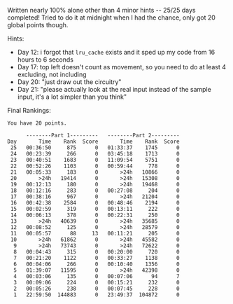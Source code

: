 Written nearly 100% alone other than 4 minor hints -- 25/25 days completed! Tried to do it at midnight when I had the chance, only got 20 global points though.

Hints:
- Day 12: i forgot that `lru_cache` exists and it sped up my code from 16 hours to 6 seconds
- Day 17: top left doesn't count as movement, so you need to do at least 4 excluding, not including
- Day 20: "just draw out the circuitry"
- Day 21: "please actually look at the real input instead of the sample input, it's a lot simpler than you think"

Final Rankings:
```
You have 20 points.

      --------Part 1---------   --------Part 2---------
Day       Time    Rank  Score       Time    Rank  Score
 25   00:36:50     875      0   01:33:37    1745      0
 24   00:23:39     266      0   03:45:18    1713      0
 23   00:40:51    1683      0   11:09:54    5751      0
 22   00:52:26    1103      0   00:59:44     778      0
 21   00:05:33     183      0       >24h   10866      0
 20       >24h   19414      0       >24h   15308      0
 19   00:12:13     180      0       >24h   19468      0
 18   00:12:16     283      0   00:27:08     204      0
 17   00:38:16     967      0       >24h   21204      0
 16   00:42:38    2584      0   00:48:46    2194      0
 15   00:02:59     319      0   00:13:11     222      0
 14   00:06:13     378      0   00:22:31     250      0
 13       >24h   40639      0       >24h   35685      0
 12   00:08:52     125      0       >24h   28579      0
 11   00:05:57      88     13   00:11:21     205      0
 10       >24h   61862      0       >24h   45582      0
  9       >24h   73743      0       >24h   72622      0
  8   00:04:43     315      0   00:20:00     720      0
  7   00:21:20    1122      0   00:33:27    1138      0
  6   00:04:06     266      0   00:10:40    1356      0
  5   01:39:07   11595      0       >24h   42398      0
  4   00:03:06     135      0   00:07:06      94      7
  3   00:09:06     224      0   00:15:21     232      0
  2   00:05:26     238      0   00:07:45     228      0
  1   22:59:50  144883      0   23:49:37  104872      0
```
